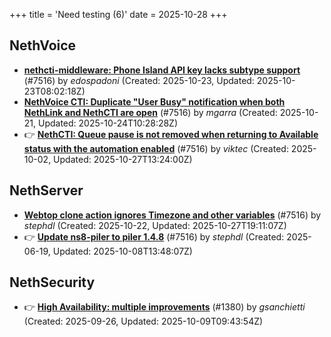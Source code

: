 +++
title = 'Need testing (6)'
date = 2025-10-28
+++

## NethVoice
- **[nethcti-middleware: Phone Island API key lacks subtype support](https://github.com/NethServer/dev/issues/7694)** (#7516) by *edospadoni* (Created: 2025-10-23, Updated: 2025-10-23T08:02:18Z)
- **[NethVoice CTI: Duplicate "User Busy" notification when both NethLink and NethCTI are open](https://github.com/NethServer/dev/issues/7686)** (#7516) by *mgarra* (Created: 2025-10-21, Updated: 2025-10-24T10:28:28Z)
- :point_right: **[NethCTI: Queue pause is not removed when returning to Available status with the automation enabled](https://github.com/NethServer/dev/issues/7671)** (#7516) by *viktec* (Created: 2025-10-02, Updated: 2025-10-27T13:24:00Z)

## NethServer
- **[Webtop clone action ignores Timezone and other variables](https://github.com/NethServer/dev/issues/7690)** (#7516) by *stephdl* (Created: 2025-10-22, Updated: 2025-10-27T19:11:07Z)
- :point_right: **[Update ns8-piler to piler 1.4.8](https://github.com/NethServer/dev/issues/7516)** (#7516) by *stephdl* (Created: 2025-06-19, Updated: 2025-10-08T13:48:07Z)

## NethSecurity
- :point_right: **[High Availability: multiple improvements](https://github.com/NethServer/nethsecurity/issues/1380)** (#1380) by *gsanchietti* (Created: 2025-09-26, Updated: 2025-10-09T09:43:54Z)

